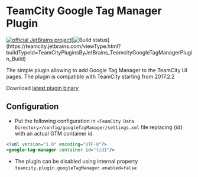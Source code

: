 # TeamCity Google Tag Manager Plugin
[![official JetBrains project](https://jb.gg/badges/official-plastic.svg)](https://confluence.jetbrains.com/display/ALL/JetBrains+on+GitHub)[![Build status](https://teamcity.jetbrains.com/guestAuth/app/rest/builds/buildType:(id:TeamCityPluginsByJetBrains_TeamcityGoogleTagManagerPlugin_Build)/statusIcon.svg)](https://teamcity.jetbrains.com/viewType.html?buildTypeId=TeamCityPluginsByJetBrains_TeamcityGoogleTagManagerPlugin_Build)

The simple plugin allowing to add Google Tag Manager to the TeamCity UI pages. 
The plugin is compatible with TeamCity starting from 2017.2.2

Download [latest plugin binary](https://teamcity.jetbrains.com/guestAuth/repository/download/TeamCityPluginsByJetBrains_TeamcityGoogleTagManagerPlugin_Build/.lastFinished/google-tag-manager.zip)

## Configuration
 * Put the following configuration in `<TeamCity Data Directory>/config/googleTagManager/settings.xml` file 
 replacing {id} with an actual GTM container id.

```xml
<?xml version="1.0" encoding="UTF-8"?>
<google-tag-manager container-id="{id}"/>
```
* The plugin can be disabled using internal property `teamcity.plugin.googleTagManager.enabled=false`
